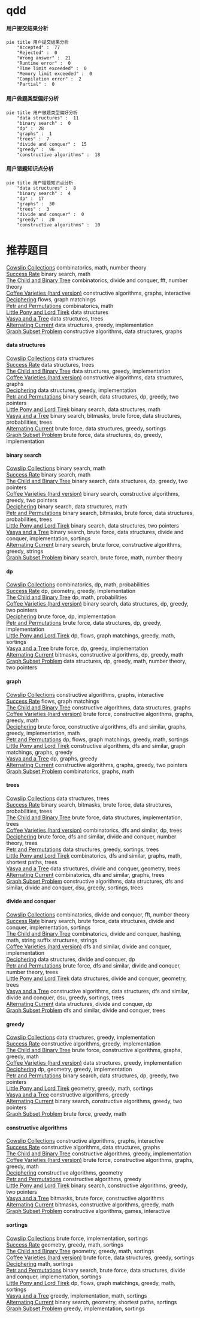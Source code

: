# qdd
<!-- tabs:start -->
#### **用户提交结果分析**

```mermaid
pie title 用户提交结果分析
    "Accepted" :  77
    "Rejected" :  0
    "Wrong answer" :  21
    "Runtime error" :  0
    "Time limit exceeded" :  0
    "Memory limit exceeded" :  0
    "Compilation error" :  2
    "Partial" :  0
```
#### **用户做题类型偏好分析**

```mermaid
pie title 用户做题类型偏好分析
    "data structures" :  11
    "binary search" :  0
    "dp" :  28
    "graphs" :  1
    "trees" :  7
    "divide and conquer" :  15
    "greedy" :  96
    "constructive algorithms" :  18
```
#### **用户错题知识点分析**

```mermaid
pie title 用户错题知识点分析
    "data structures" :  8
    "binary search" :  4
    "dp" :  17
    "graphs" :  30
    "trees" :  3
    "divide and conquer" :  0
    "greedy" :  20
    "constructive algorithms" :  10
```
<!-- tabs:end -->
# 推荐题目
[Cowslip Collections](http://codeforces.com/problemset/problem/645/F)		combinatorics,
                        math,
                        number theory		  
[Success Rate](https://codeforces.com/contest/807/problem/C)		binary search,
                        math		  
[The Child and Binary Tree](http://codeforces.com/problemset/problem/438/E)		combinatorics,
                        divide and conquer,
                        fft,
                        number theory		  
[Coffee Varieties (hard version)](http://codeforces.com/problemset/problem/1290/D)		constructive algorithms,
                        graphs,
                        interactive		  
[Deciphering](http://codeforces.com/problemset/problem/491/C)		flows,
                        graph matchings		  
[Petr and Permutations](http://codeforces.com/problemset/problem/986/B)		combinatorics,
                        math		  
[Little Pony and Lord Tirek](http://codeforces.com/problemset/problem/453/E)		data structures		  
[Vasya and a Tree](http://codeforces.com/problemset/problem/1076/E)		data structures,
                        trees		  
[Alternating Current](http://codeforces.com/problemset/problem/343/B)		data structures,
                        greedy,
                        implementation		  
[Graph Subset Problem](https://codeforces.com/contest/1440/problem/D)		constructive algorithms,
                        data structures,
                        graphs		  
<!-- tabs:start -->
#### **data structures**
[Cowslip Collections](http://codeforces.com/problemset/problem/453/E)		data structures		  
[Success Rate](http://codeforces.com/problemset/problem/1076/E)		data structures,
                        trees		  
[The Child and Binary Tree](http://codeforces.com/problemset/problem/343/B)		data structures,
                        greedy,
                        implementation		  
[Coffee Varieties (hard version)](https://codeforces.com/contest/1440/problem/D)		constructive algorithms,
                        data structures,
                        graphs		  
[Deciphering](http://codeforces.com/problemset/problem/1239/C)		data structures,
                        greedy,
                        implementation		  
[Petr and Permutations](http://codeforces.com/problemset/problem/1492/C)		binary search,
                        data structures,
                        dp,
                        greedy,
                        two pointers		  
[Little Pony and Lord Tirek](http://codeforces.com/problemset/problem/1490/G)		binary search,
                        data structures,
                        math		  
[Vasya and a Tree](http://codeforces.com/problemset/problem/1479/D)		binary search,
                        bitmasks,
                        brute force,
                        data structures,
                        probabilities,
                        trees		  
[Alternating Current](http://codeforces.com/problemset/problem/1497/A)		brute force,
                        data structures,
                        greedy,
                        sortings		  
[Graph Subset Problem](http://codeforces.com/problemset/problem/1491/C)		brute force,
                        data structures,
                        dp,
                        greedy,
                        implementation		  
#### **binary search**
[Cowslip Collections](https://codeforces.com/contest/807/problem/C)		binary search,
                        math		  
[Success Rate](https://codeforces.com/contest/1011/problem/C)		binary search,
                        math		  
[The Child and Binary Tree](http://codeforces.com/problemset/problem/1492/C)		binary search,
                        data structures,
                        dp,
                        greedy,
                        two pointers		  
[Coffee Varieties (hard version)](http://codeforces.com/problemset/problem/1463/D)		binary search,
                        constructive algorithms,
                        greedy,
                        two pointers		  
[Deciphering](http://codeforces.com/problemset/problem/1490/G)		binary search,
                        data structures,
                        math		  
[Petr and Permutations](http://codeforces.com/problemset/problem/1479/D)		binary search,
                        bitmasks,
                        brute force,
                        data structures,
                        probabilities,
                        trees		  
[Little Pony and Lord Tirek](http://codeforces.com/problemset/problem/1436/E)		binary search,
                        data structures,
                        two pointers		  
[Vasya and a Tree](http://codeforces.com/problemset/problem/1461/D)		binary search,
                        brute force,
                        data structures,
                        divide and conquer,
                        implementation,
                        sortings		  
[Alternating Current](http://codeforces.com/problemset/problem/1493/C)		binary search,
                        brute force,
                        constructive algorithms,
                        greedy,
                        strings		  
[Graph Subset Problem](http://codeforces.com/problemset/problem/1487/D)		binary search,
                        brute force,
                        math,
                        number theory		  
#### **dp**
[Cowslip Collections](http://codeforces.com/problemset/problem/1392/H)		combinatorics,
                        dp,
                        math,
                        probabilities		  
[Success Rate](https://codeforces.com/contest/672/problem/C)		dp,
                        geometry,
                        greedy,
                        implementation		  
[The Child and Binary Tree](http://codeforces.com/problemset/problem/768/D)		dp,
                        math,
                        probabilities		  
[Coffee Varieties (hard version)](http://codeforces.com/problemset/problem/1492/C)		binary search,
                        data structures,
                        dp,
                        greedy,
                        two pointers		  
[Deciphering](https://codeforces.com/contest/1457/problem/C)		brute force,
                        dp,
                        implementation		  
[Petr and Permutations](http://codeforces.com/problemset/problem/1491/C)		brute force,
                        data structures,
                        dp,
                        greedy,
                        implementation		  
[Little Pony and Lord Tirek](http://codeforces.com/problemset/problem/1437/C)		dp,
                        flows,
                        graph matchings,
                        greedy,
                        math,
                        sortings		  
[Vasya and a Tree](http://codeforces.com/problemset/problem/1499/B)		brute force,
                        dp,
                        greedy,
                        implementation		  
[Alternating Current](http://codeforces.com/problemset/problem/1491/D)		bitmasks,
                        constructive algorithms,
                        dp,
                        greedy,
                        math		  
[Graph Subset Problem](http://codeforces.com/problemset/problem/1497/E1)		data structures,
                        dp,
                        greedy,
                        math,
                        number theory,
                        two pointers		  
#### **graph**
[Cowslip Collections](http://codeforces.com/problemset/problem/1290/D)		constructive algorithms,
                        graphs,
                        interactive		  
[Success Rate](http://codeforces.com/problemset/problem/491/C)		flows,
                        graph matchings		  
[The Child and Binary Tree](https://codeforces.com/contest/1440/problem/D)		constructive algorithms,
                        data structures,
                        graphs		  
[Coffee Varieties (hard version)](http://codeforces.com/problemset/problem/1009/D)		brute force,
                        constructive algorithms,
                        graphs,
                        greedy,
                        math		  
[Deciphering](http://codeforces.com/problemset/problem/1487/C)		brute force,
                        constructive algorithms,
                        dfs and similar,
                        graphs,
                        greedy,
                        implementation,
                        math		  
[Petr and Permutations](http://codeforces.com/problemset/problem/1437/C)		dp,
                        flows,
                        graph matchings,
                        greedy,
                        math,
                        sortings		  
[Little Pony and Lord Tirek](http://codeforces.com/problemset/problem/1470/D)		constructive algorithms,
                        dfs and similar,
                        graph matchings,
                        graphs,
                        greedy		  
[Vasya and a Tree](http://codeforces.com/problemset/problem/1476/C)		dp,
                        graphs,
                        greedy		  
[Alternating Current](http://codeforces.com/problemset/problem/1304/D)		constructive algorithms,
                        graphs,
                        greedy,
                        two pointers		  
[Graph Subset Problem](http://codeforces.com/problemset/problem/1475/C)		combinatorics,
                        graphs,
                        math		  
#### **trees**
[Cowslip Collections](http://codeforces.com/problemset/problem/1076/E)		data structures,
                        trees		  
[Success Rate](http://codeforces.com/problemset/problem/1479/D)		binary search,
                        bitmasks,
                        brute force,
                        data structures,
                        probabilities,
                        trees		  
[The Child and Binary Tree](http://codeforces.com/problemset/problem/1511/C)		brute force,
                        data structures,
                        implementation,
                        trees		  
[Coffee Varieties (hard version)](http://codeforces.com/problemset/problem/1499/F)		combinatorics,
                        dfs and similar,
                        dp,
                        trees		  
[Deciphering](http://codeforces.com/problemset/problem/1491/E)		brute force,
                        dfs and similar,
                        divide and conquer,
                        number theory,
                        trees		  
[Petr and Permutations](http://codeforces.com/problemset/problem/1466/D)		data structures,
                        greedy,
                        sortings,
                        trees		  
[Little Pony and Lord Tirek](http://codeforces.com/problemset/problem/1495/D)		combinatorics,
                        dfs and similar,
                        graphs,
                        math,
                        shortest paths,
                        trees		  
[Vasya and a Tree](http://codeforces.com/problemset/problem/1303/G)		data structures,
                        divide and conquer,
                        geometry,
                        trees		  
[Alternating Current](http://codeforces.com/problemset/problem/1454/E)		combinatorics,
                        dfs and similar,
                        graphs,
                        trees		  
[Graph Subset Problem](http://codeforces.com/problemset/problem/1494/D)		constructive algorithms,
                        data structures,
                        dfs and similar,
                        divide and conquer,
                        dsu,
                        greedy,
                        sortings,
                        trees		  
#### **divide and conquer**
[Cowslip Collections](http://codeforces.com/problemset/problem/438/E)		combinatorics,
                        divide and conquer,
                        fft,
                        number theory		  
[Success Rate](http://codeforces.com/problemset/problem/1461/D)		binary search,
                        brute force,
                        data structures,
                        divide and conquer,
                        implementation,
                        sortings		  
[The Child and Binary Tree](http://codeforces.com/problemset/problem/1466/G)		combinatorics,
                        divide and conquer,
                        hashing,
                        math,
                        string suffix structures,
                        strings		  
[Coffee Varieties (hard version)](http://codeforces.com/problemset/problem/1490/D)		dfs and similar,
                        divide and conquer,
                        implementation		  
[Deciphering](https://codeforces.com/contest/1483/problem/C)		data structures,
                        divide and conquer,
                        dp		  
[Petr and Permutations](http://codeforces.com/problemset/problem/1491/E)		brute force,
                        dfs and similar,
                        divide and conquer,
                        number theory,
                        trees		  
[Little Pony and Lord Tirek](http://codeforces.com/problemset/problem/1303/G)		data structures,
                        divide and conquer,
                        geometry,
                        trees		  
[Vasya and a Tree](http://codeforces.com/problemset/problem/1494/D)		constructive algorithms,
                        data structures,
                        dfs and similar,
                        divide and conquer,
                        dsu,
                        greedy,
                        sortings,
                        trees		  
[Alternating Current](http://codeforces.com/problemset/problem/1482/E)		data structures,
                        divide and conquer,
                        dp		  
[Graph Subset Problem](http://codeforces.com/problemset/problem/566/C)		dfs and similar,
                        divide and conquer,
                        trees		  
#### **greedy**
[Cowslip Collections](http://codeforces.com/problemset/problem/343/B)		data structures,
                        greedy,
                        implementation		  
[Success Rate](http://codeforces.com/problemset/problem/142/B)		constructive algorithms,
                        greedy,
                        implementation		  
[The Child and Binary Tree](http://codeforces.com/problemset/problem/1009/D)		brute force,
                        constructive algorithms,
                        graphs,
                        greedy,
                        math		  
[Coffee Varieties (hard version)](http://codeforces.com/problemset/problem/1239/C)		data structures,
                        greedy,
                        implementation		  
[Deciphering](https://codeforces.com/contest/672/problem/C)		dp,
                        geometry,
                        greedy,
                        implementation		  
[Petr and Permutations](http://codeforces.com/problemset/problem/1492/C)		binary search,
                        data structures,
                        dp,
                        greedy,
                        two pointers		  
[Little Pony and Lord Tirek](https://codeforces.com/contest/1496/problem/C)		geometry,
                        greedy,
                        math,
                        sortings		  
[Vasya and a Tree](http://codeforces.com/problemset/problem/1493/A)		constructive algorithms,
                        greedy		  
[Alternating Current](http://codeforces.com/problemset/problem/1463/D)		binary search,
                        constructive algorithms,
                        greedy,
                        two pointers		  
[Graph Subset Problem](http://codeforces.com/problemset/problem/1462/C)		brute force,
                        greedy,
                        math		  
#### **constructive algorithms**
[Cowslip Collections](http://codeforces.com/problemset/problem/1290/D)		constructive algorithms,
                        graphs,
                        interactive		  
[Success Rate](https://codeforces.com/contest/1440/problem/D)		constructive algorithms,
                        data structures,
                        graphs		  
[The Child and Binary Tree](http://codeforces.com/problemset/problem/142/B)		constructive algorithms,
                        greedy,
                        implementation		  
[Coffee Varieties (hard version)](http://codeforces.com/problemset/problem/1009/D)		brute force,
                        constructive algorithms,
                        graphs,
                        greedy,
                        math		  
[Deciphering](https://codeforces.com/contest/764/problem/D)		constructive algorithms,
                        geometry		  
[Petr and Permutations](http://codeforces.com/problemset/problem/1493/A)		constructive algorithms,
                        greedy		  
[Little Pony and Lord Tirek](http://codeforces.com/problemset/problem/1463/D)		binary search,
                        constructive algorithms,
                        greedy,
                        two pointers		  
[Vasya and a Tree](https://codeforces.com/contest/1456/problem/B)		bitmasks,
                        brute force,
                        constructive algorithms		  
[Alternating Current](http://codeforces.com/problemset/problem/1492/D)		bitmasks,
                        constructive algorithms,
                        greedy,
                        math		  
[Graph Subset Problem](https://codeforces.com/contest/1504/problem/D)		constructive algorithms,
                        games,
                        interactive		  
#### **sortings**
[Cowslip Collections](http://codeforces.com/problemset/problem/653/A)		brute force,
                        implementation,
                        sortings		  
[Success Rate](https://codeforces.com/contest/1496/problem/C)		geometry,
                        greedy,
                        math,
                        sortings		  
[The Child and Binary Tree](http://codeforces.com/problemset/problem/1495/A)		geometry,
                        greedy,
                        math,
                        sortings		  
[Coffee Varieties (hard version)](http://codeforces.com/problemset/problem/1497/A)		brute force,
                        data structures,
                        greedy,
                        sortings		  
[Deciphering](http://codeforces.com/problemset/problem/1427/A)		math,
                        sortings		  
[Petr and Permutations](http://codeforces.com/problemset/problem/1461/D)		binary search,
                        brute force,
                        data structures,
                        divide and conquer,
                        implementation,
                        sortings		  
[Little Pony and Lord Tirek](http://codeforces.com/problemset/problem/1437/C)		dp,
                        flows,
                        graph matchings,
                        greedy,
                        math,
                        sortings		  
[Vasya and a Tree](http://codeforces.com/problemset/problem/1473/A)		greedy,
                        implementation,
                        math,
                        sortings		  
[Alternating Current](http://codeforces.com/problemset/problem/1486/B)		binary search,
                        geometry,
                        shortest paths,
                        sortings		  
[Graph Subset Problem](http://codeforces.com/problemset/problem/1480/B)		greedy,
                        implementation,
                        sortings		  
<!-- tabs:end -->
